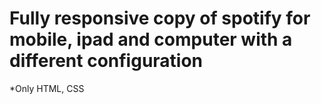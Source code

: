 # Fully responsive copy of spotify for mobile, ipad and computer with a different configuration

*Only HTML, CSS
